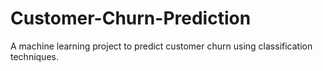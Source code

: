 # Customer-Churn-Prediction
A machine learning project to predict customer churn using classification techniques.
